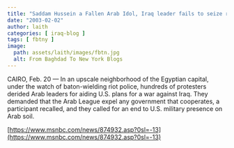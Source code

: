 ```yaml
---
title: "Saddam Hussein a Fallen Arab Idol, Iraq leader fails to seize regional sympathies"
date: "2003-02-02"
author: laith
categories: [ iraq-blog ]
tags: [ fbtny ]
image:
  path: assets/laith/images/fbtn.jpg
  alt: From Baghdad To New York Blogs
---
```


CAIRO, Feb. 20 — In an upscale neighborhood of the Egyptian capital, under the watch of baton-wielding riot police, hundreds of protesters derided Arab leaders for aiding U.S. plans for a war against Iraq. They demanded that the Arab League expel any government that cooperates, a participant recalled, and they called for an end to U.S. military presence on Arab soil. 

[https://www.msnbc.com/news/874932.asp?0sl=-13](https://www.msnbc.com/news/874932.asp?0sl=-13)
